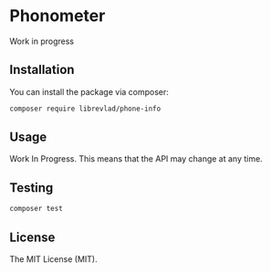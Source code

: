 # Phonometer

Work in progress

## Installation

You can install the package via composer:

```bash
composer require librevlad/phone-info
```

## Usage

Work In Progress. This means that the API may change at any time.

## Testing

```bash
composer test
```

## License

The MIT License (MIT).
